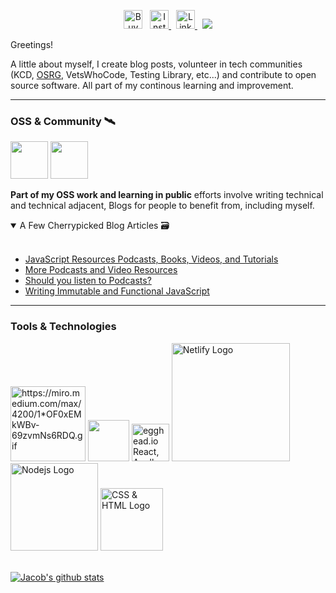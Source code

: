 <meta property="og:url" content="https://dev.to/jacobmgevans" />

<p align="center">
<a href="https://www.buymeacoffee.com/JacobMGEvans" target="_blank"><img src="./assets/by-me-a-coffee.png" alt="Buy Me A Coffee" height="30" ></a>&nbsp;&nbsp;
<a href="https://www.instagram.com/jacobmgevans"><img alt="Instagram Icon" src="./assets/instagram.jpg" height="30">
</a>&nbsp;
<a href="https://www.linkedin.com/in/jacob-m-g-evans/"><img alt="Linkedin Icon" src="./assets/linkedin.png" height="30">
</a>&nbsp;
<a href="https://twitter.com/JacobMGEvans?ref_src=twsrc%5Etfw" class="twitter-follow-button">
<img src="https://img.shields.io/twitter/follow/JacobMGEvans?style=social" />
</a>
</p>

Greetings!

A little about myself, I create blog posts, volunteer in tech communities (KCD, <a href="https://discord.gg/urQuPURusm">OSRG</a>, VetsWhoCode,  Testing Library, etc...) and contribute to open source software. All part of my continous learning and improvement.

---

<h3> OSS & Community 🛰️</h3>
<article>
<a href="https://dev.to/jacobmgevans"><img src="./assets/hacktoberfest.png" height="60"/></a> 
<a href="https://dev.to/jacobmgevans"><img src="https://res.cloudinary.com/practicaldev/image/fetch/s--Lojm4XAD--/c_imagga_scale,f_auto,fl_progressive,h_900,q_auto,w_1600/https://dev-to-uploads.s3.amazonaws.com/i/9g2loqfoe84qeh8qqpa4.png" height="60" radius="30% 70% 70% 30% / 30% 31% 69% 70%"/></a>
</article>

**Part of my OSS work and learning in public** efforts involve writing technical and technical adjacent, Blogs for people to benefit from, including myself.

<details open>
<summary>A Few Cherrypicked Blog Articles 🗃️ </summary>
<br />

- [JavaScript Resources Podcasts, Books, Videos, and Tutorials](https://dev.to/jacobmgevans/javascript-resources-podcasts-books-videos-and-tutorials-4a6e)
- [More Podcasts and Video Resources](https://dev.to/jacobmgevans/more-podcasts-and-video-programming-resources-5a8k)
- [Should you listen to Podcasts?](https://dev.to/jacobmgevans/should-you-listen-to-podcasts-4m5j)
- [Writing Immutable and Functional JavaScript](https://dev.to/jacobmgevans/writing-immutable-javascript-why-how-3if6)
</details>

---

<h3>Tools & Technologies</h3>

<div id="images">
<img src="https://miro.medium.com/max/4200/1*OF0xEMkWBv-69zvmNs6RDQ.gif" alt="https://miro.medium.com/max/4200/1*OF0xEMkWBv-69zvmNs6RDQ.gif" width="120">
<!-- <img src='https://image.freepik.com/free-vector/programmers-using-javascript-programming-language-computer-tiny-people-javascript-language-javascript-engine-js-web-development-concept-bright-vibrant-violet-isolated-illustration_335657-986.jpg' alt='JavaScript --- Technology vector created by vectorjuice - www.freepik.com'  width="80"/> -->

<img src='https://i.morioh.com/644d5dcb49.png'  width="66"/>

<img src='https://d2eip9sf3oo6c2.cloudfront.net/series/square_covers/000/000/231/full/EGH_Apollo-GraphQL-React_Final.png' alt="egghead.io React, Apollo, GraphQL logo"  width="60" />

<img src='https://cdn.freebiesupply.com/logos/large/2x/netlify-logo-svg-vector.svg' alt="Netlify Logo"  width="189"/>

<img src='https://cdn.pixabay.com/photo/2015/04/23/17/41/node-js-736399_1280.png' alt="Nodejs Logo"  width="140" />

<img src='https://upload.wikimedia.org/wikipedia/commons/1/10/CSS3_and_HTML5_logos_and_wordmarks.svg' alt="CSS & HTML Logo"  width="100" />
</div>

<br />

[![Jacob's github stats](https://github-readme-stats.vercel.app/api?username=JacobMGEvans)](https://github.com/JacobMGEvans/github-readme-stats)
